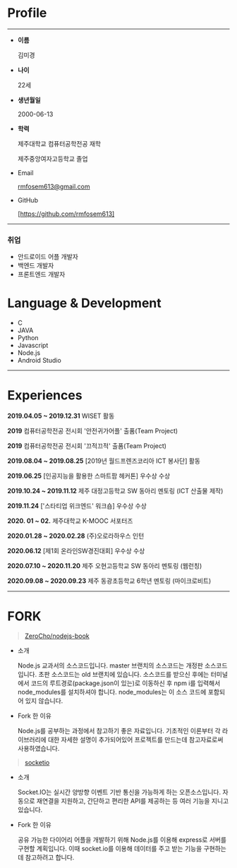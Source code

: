 # Profile

---

- **이름**

    김미경

- **나이**

     22세

- **생년월일**

     2000-06-13

- **학력**

    제주대학교 컴퓨터공학전공 재학

    제주중앙여자고등학교 졸업

- Email

    rmfosem613@gmail.com

- GitHub

    [https://github.com/rmfosem613]

---

### **취업**

- 안드로이드 어플 개발자
- 백엔드 개발자
- 프론트엔드 개발자

# Language & Development

- C
- JAVA
- Python
- Javascript
- Node.js
- Android Studio

---

# Experiences

**2019.04.05 ~ 2019.12.31**   WISET 활동

**2019**   컴퓨터공학전공 전시회 '안전귀가어플' 출품(Team Project)

**2019**   컴퓨터공학전공 전시회 '끄적끄적' 출품(Team Project)

**2019.08.04 ~ 2019.08.25**  [2019년 월드프렌즈코리아 ICT 봉사단] 활동

**2019.06.25**   [인공지능을 활용한 스마트팜 헤커톤] 우수상 수상

**2019.10.24 ~ 2019.11.12**  제주 대정고등학교 SW 동아리 멘토링 (ICT 산출물 제작)

**2019.11.24**   ['스타티업 위크엔드' 워크숍] 우수상 수상

**2020. 01 ~ 02.**   제주대학교 K-MOOC 서포터즈

**2020.01.28 ~ 2020.02.28**   (주)오로라하우스 인턴

**2020.06.12**  [제1회 온라인SW경진대회] 우수상 수상

**2020.07.10 ~ 2020.11.20**  제주 오현고등학교 SW 동아리 멘토링 (웹런칭)

**2020.09.08 ~ 2020.09.23**  제주 동광초등학교 6학년 멘토링 (마이크로비트)


---

# FORK

> [ZeroCho/nodejs-book](https://github.com/ZeroCho/nodejs-book)
- 소개

    Node.js 교과서의 소스코드입니다.
    master 브랜치의 소스코드는 개정판 소스코드입니다. 초판 소스코드는 old 브랜치에 있습니다.
    소스코드를 받으신 후에는 터미널에서 코드의 루트경로(package.json이 있는)로 이동하신 후 npm i를 입력해서 node_modules를 설치하셔야 합니다. node_modules는 이 소스 코드에 포함되어 있지 않습니다.

- Fork 한 이유

    Node.js를 공부하는 과정에서 참고하기 좋은 자료입니다. 기초적인 이론부터 각 라이브러리에 대한 자세한 설명이 추가되어있어 프로젝트를 만드는데 참고자료로써 사용하였습니다.

> [socketio](https://github.com/socketio/socket.io)
- 소개

    Socket.IO는 실시간 양방향 이벤트 기반 통신을 가능하게 하는 오픈소스입니다. 자동으로 재연결을 지원하고, 간단하고 편리한 API를 제공하는 등 여러 기능을 지니고 있습니다.


- Fork 한 이유

    공유 가능한 다이어리 어플을 개발하기 위해 Node.js를 이용해 express로 서버를 구현할 계획입니다. 이때 socket.io를 이용해 데이터를 주고 받는 기능을 구현하는데 참고하려고 합니다.